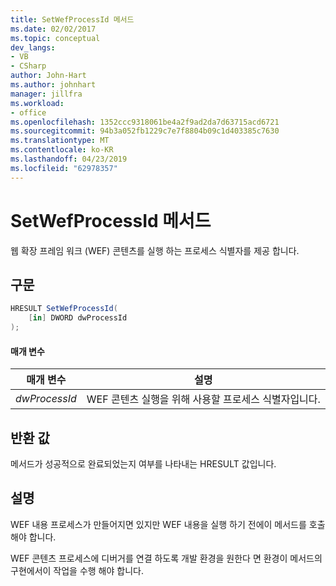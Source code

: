 ```yaml
---
title: SetWefProcessId 메서드
ms.date: 02/02/2017
ms.topic: conceptual
dev_langs:
- VB
- CSharp
author: John-Hart
ms.author: johnhart
manager: jillfra
ms.workload:
- office
ms.openlocfilehash: 1352ccc9318061be4a2f9ad2da7d63715acd6721
ms.sourcegitcommit: 94b3a052fb1229c7e7f8804b09c1d403385c7630
ms.translationtype: MT
ms.contentlocale: ko-KR
ms.lasthandoff: 04/23/2019
ms.locfileid: "62978357"
---
```

# <a name="setwefprocessid-method"></a>SetWefProcessId 메서드
  웹 확장 프레임 워크 (WEF) 콘텐츠를 실행 하는 프로세스 식별자를 제공 합니다.

## <a name="syntax"></a>구문

```csharp
HRESULT SetWefProcessId(
    [in] DWORD dwProcessId
);
```

#### <a name="parameters"></a>매개 변수

|매개 변수|설명|
|---------------|-----------------|
|*dwProcessId*|WEF 콘텐츠 실행을 위해 사용할 프로세스 식별자입니다.|

## <a name="return-value"></a>반환 값
 메서드가 성공적으로 완료되었는지 여부를 나타내는 HRESULT 값입니다.

## <a name="remarks"></a>설명
 WEF 내용 프로세스가 만들어지면 있지만 WEF 내용을 실행 하기 전에이 메서드를 호출 해야 합니다.

 WEF 콘텐츠 프로세스에 디버거를 연결 하도록 개발 환경을 원한다 면 환경이 메서드의 구현에서이 작업을 수행 해야 합니다.
